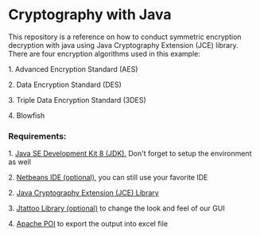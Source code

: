<!Doctype html>
<html>
<head>
</head>
<body>

<h1> Cryptography with Java </h1>
<p>
This repository is a reference on how to conduct symmetric encryption decryption with java using Java Cryptography Extension
(JCE) library. There are four encryption algorithms used in this example:</p>
<p>1. Advanced Encryption Standard (AES)</p>
<p>2. Data Encryption Standard (DES)</p>
<p>3. Triple Data Encryption Standard (3DES)</p>
<p>4. Blowfish</p>

<h3>Requirements:</h3>
<p> 1. <a href="http://www.oracle.com/technetwork/java/javase/downloads/jdk8-downloads-2133151.html">Java SE Development Kit 8 (JDK).</a> 
Don't forget to setup the environment as well </p> 
<p> 2. <a href="https://netbeans.org/downloads/" target="_blank">Netbeans IDE (optional)</a>, you can still use your favorite IDE</p> 
<p> 2. <a href="http://www.oracle.com/technetwork/java/javase/downloads/jce8-download-2133166.html" target="_blank"> Java Cryptography
Extension (JCE) Library </a></p>
<p> 3. <a href="http://www.jtattoo.net/Download.html" target="_blank">Jtattoo Library (optional)</a> to change the look and feel of our GUI </p>
<p> 4. <a href="https://poi.apache.org/" target="_blank">Apache POI</a> to export the output into excel file </p>


</body>

</html>
